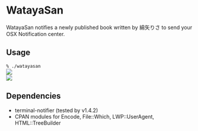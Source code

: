 # WatayaSan
WatayaSan notifies a newly published book written by 綿矢りさ to send your OSX Notification center.


## Usage
`% ./watayasan`   
![](https://dl.dropboxusercontent.com/u/8677629/gunzo.png)   
![](https://dl.dropboxusercontent.com/u/8677629/shincho.png)

## Dependencies
* terminal-notifier (tested by v1.4.2)
* CPAN modules for Encode, File::Which, LWP::UserAgent, HTML::TreeBuilder
